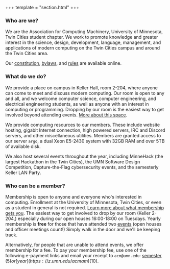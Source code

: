 +++
template = "section.html"
+++

### Who are we? 

We are the Association for Computing Machinery, University of Minnesota, Twin Cities student chapter. We work to promote knowledge and greater interest in the science, design, development, language, management, and applications of modern computing on the Twin Cities campus and around the Twin Cities area.

Our [constitution](/static/constitution.pdf), [bylaws](/static/bylaws.pdf), and [rules](/static/rules.pdf) are available online.

### What do we do?

We provide a place on campus in Keller Hall, room 2-204, where anyone can come to meet and discuss modern computing. Our room is open to any and all, and we welcome computer science, computer engineering, and electrical engineering students, as well as anyone with an interest in computing or programming. Dropping by our room is the easiest way to get involved beyond attending events. [More about this space](/room).

We provide computing resources to our members. These include website hosting, gigabit Internet connection, high powered servers, IRC and Discord servers, and other miscellaneous utilities. Members are granted access to our server `argo`, a dual Xeon E5-2430 system with 32GB RAM and over 5TB of available disk.

We also host several events throughout the year, including MinneHack (the largest Hackathon in the Twin Cities), the UMN Software Design Competition, Capture-the-Flag cybersecurity events, and the semesterly Keller LAN Party.

### Who can be a member?

Membership is open to anyone and everyone who's interested in computing. Enrollment at the University of Minnesota, Twin Cities, or even as a student in general is not required. [Learn more about what membership gets you](/room). The easiest way to get involved to drop by our room (Keller 2-204,) especially during our open houses 16:00-18:00 on Tuesdays. Yearly membership is **free** for those that have attended two [events](/events) (open houses and officer meetings count!) Simply walk in the door and we'll be keeping track. 

Alternatively, for people that are unable to attend events, we offer membership for a fee. To pay your membership fee, use one of the following e-payment links and email your receipt to `acm@umn.edu`:  [semester](https://z.umn.edu/acmsm) ($5) or [year](https://z.umn.edu/acmam) ($10). 
